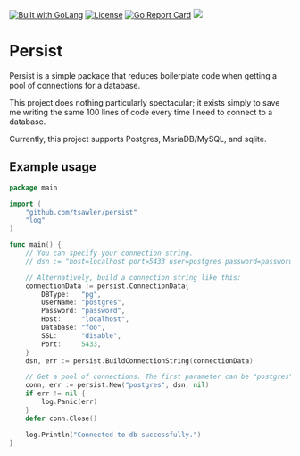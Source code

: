 

<a href="https://golang.org"><img src="https://img.shields.io/badge/powered_by-Go-3362c2.svg?style=flat-square" alt="Built with GoLang"></a>
[![License](http://img.shields.io/badge/license-mit-blue.svg?style=flat-square)](https://github.com/tsawler/persist/blob/main/LICENSE.md)
[![Go Report Card](https://goreportcard.com/badge/github.com/tsawler/persist)](https://goreportcard.com/report/github.com/tsawler/persist)
<a href="https://pkg.go.dev/github.com/tsawler/persist"><img src="https://img.shields.io/badge/godoc-reference-%23007d9c.svg"></a>


# Persist

Persist is a simple package that reduces boilerplate code when getting a pool of connections for 
a database.

This project does nothing particularly spectacular; it exists simply to save me writing the same 100 lines of code
every time I need to connect to a database.

Currently, this project supports Postgres, MariaDB/MySQL, and sqlite.

## Example usage

~~~go
package main

import (
	"github.com/tsawler/persist"
	"log"
)

func main() {
	// You can specify your connection string.
	// dsn := "host=localhost port=5433 user=postgres password=password dbname=foo sslmode=disable"

	// Alternatively, build a connection string like this:
	connectionData := persist.ConnectionData{
		DBType:   "pg",
		UserName: "postgres",
		Password: "password",
		Host:     "localhost",
		Database: "foo",
		SSL:      "disable",
		Port:     5433,
	}
	dsn, err := persist.BuildConnectionString(connectionData)

	// Get a pool of connections. The first parameter can be "postgres", "mariadb", "mysql", or "sqlite".
	conn, err := persist.New("postgres", dsn, nil)
	if err != nil {
		log.Panic(err)
	}
	defer conn.Close()

	log.Println("Connected to db successfully.")
}

~~~